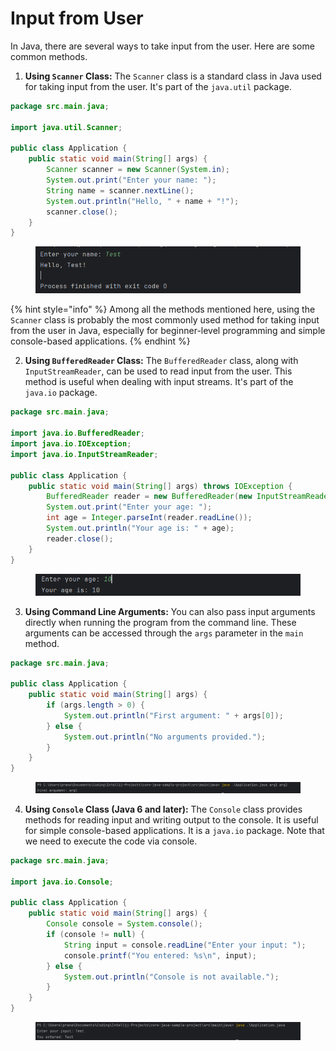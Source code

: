 # Input from User

In Java, there are several ways to take input from the user. Here are some common methods.

1. **Using `Scanner` Class:** The `Scanner` class is a standard class in Java used for taking input from the user. It's part of the `java.util` package.

```java
package src.main.java;

import java.util.Scanner;

public class Application {
    public static void main(String[] args) {
        Scanner scanner = new Scanner(System.in);
        System.out.print("Enter your name: ");
        String name = scanner.nextLine();
        System.out.println("Hello, " + name + "!");
        scanner.close();
    }
}
```

<figure><img src="../../.gitbook/assets/image (273).png" alt=""><figcaption></figcaption></figure>

{% hint style="info" %}
Among all the methods mentioned here, using the `Scanner` class is probably the most commonly used method for taking input from the user in Java, especially for beginner-level programming and simple console-based applications.
{% endhint %}

2. **Using `BufferedReader` Class:** The `BufferedReader` class, along with `InputStreamReader`, can be used to read input from the user. This method is useful when dealing with input streams. It's part of the `java.io` package.

```java
package src.main.java;

import java.io.BufferedReader;
import java.io.IOException;
import java.io.InputStreamReader;

public class Application {
    public static void main(String[] args) throws IOException {
        BufferedReader reader = new BufferedReader(new InputStreamReader(System.in));
        System.out.print("Enter your age: ");
        int age = Integer.parseInt(reader.readLine());
        System.out.println("Your age is: " + age);
        reader.close();
    }
}
```

<figure><img src="../../.gitbook/assets/image (274).png" alt=""><figcaption></figcaption></figure>

3. **Using Command Line Arguments:** You can also pass input arguments directly when running the program from the command line. These arguments can be accessed through the `args` parameter in the `main` method.

```java
package src.main.java;

public class Application {
    public static void main(String[] args) {
        if (args.length > 0) {
            System.out.println("First argument: " + args[0]);
        } else {
            System.out.println("No arguments provided.");
        }
    }
}
```

<figure><img src="../../.gitbook/assets/image (275).png" alt=""><figcaption></figcaption></figure>

4. **Using `Console` Class (Java 6 and later):** The `Console` class provides methods for reading input and writing output to the console. It is useful for simple console-based applications. It is a `java.io` package. Note that we need to execute the code via console.

```java
package src.main.java;

import java.io.Console;

public class Application {
    public static void main(String[] args) {
        Console console = System.console();
        if (console != null) {
            String input = console.readLine("Enter your input: ");
            console.printf("You entered: %s\n", input);
        } else {
            System.out.println("Console is not available.");
        }
    }
}
```

<figure><img src="../../.gitbook/assets/image (276).png" alt=""><figcaption></figcaption></figure>
